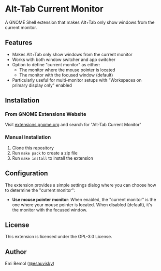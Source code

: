 # Alt-Tab Current Monitor

A GNOME Shell extension that makes Alt+Tab only show windows from the current monitor.

## Features

- Makes Alt+Tab only show windows from the current monitor
- Works with both window switcher and app switcher
- Option to define "current monitor" as either:
  - The monitor where the mouse pointer is located
  - The monitor with the focused window (default)
- Particularly useful for multi-monitor setups with "Workspaces on primary display only" enabled

## Installation

### From GNOME Extensions Website
Visit [extensions.gnome.org](https://extensions.gnome.org) and search for "Alt-Tab Current Monitor"

### Manual Installation
1. Clone this repository
2. Run `make pack` to create a zip file
3. Run `make install` to install the extension

## Configuration

The extension provides a simple settings dialog where you can choose how to determine the "current monitor":

- **Use mouse pointer monitor**: When enabled, the "current monitor" is the one where your mouse pointer is located. When disabled (default), it's the monitor with the focused window.

## License

This extension is licensed under the GPL-3.0 License.

## Author

Emi Bemol ([@esauvisky](https://github.com/esauvisky))
